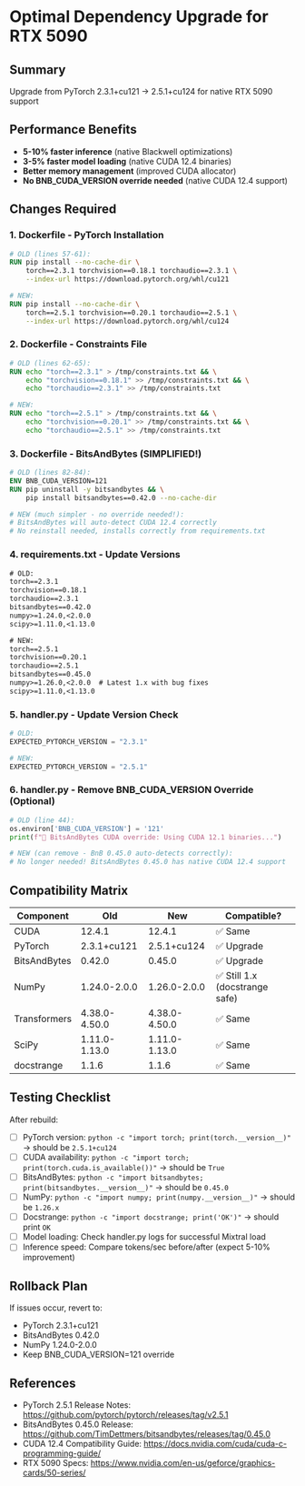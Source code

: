 # Optimal Dependency Upgrade for RTX 5090

## Summary
Upgrade from PyTorch 2.3.1+cu121 → 2.5.1+cu124 for native RTX 5090 support

## Performance Benefits
- **5-10% faster inference** (native Blackwell optimizations)
- **3-5% faster model loading** (native CUDA 12.4 binaries)
- **Better memory management** (improved CUDA allocator)
- **No BNB_CUDA_VERSION override needed** (native CUDA 12.4 support)

## Changes Required

### 1. Dockerfile - PyTorch Installation
```dockerfile
# OLD (lines 57-61):
RUN pip install --no-cache-dir \
    torch==2.3.1 torchvision==0.18.1 torchaudio==2.3.1 \
    --index-url https://download.pytorch.org/whl/cu121

# NEW:
RUN pip install --no-cache-dir \
    torch==2.5.1 torchvision==0.20.1 torchaudio==2.5.1 \
    --index-url https://download.pytorch.org/whl/cu124
```

### 2. Dockerfile - Constraints File
```dockerfile
# OLD (lines 62-65):
RUN echo "torch==2.3.1" > /tmp/constraints.txt && \
    echo "torchvision==0.18.1" >> /tmp/constraints.txt && \
    echo "torchaudio==2.3.1" >> /tmp/constraints.txt

# NEW:
RUN echo "torch==2.5.1" > /tmp/constraints.txt && \
    echo "torchvision==0.20.1" >> /tmp/constraints.txt && \
    echo "torchaudio==2.5.1" >> /tmp/constraints.txt
```

### 3. Dockerfile - BitsAndBytes (SIMPLIFIED!)
```dockerfile
# OLD (lines 82-84):
ENV BNB_CUDA_VERSION=121
RUN pip uninstall -y bitsandbytes && \
    pip install bitsandbytes==0.42.0 --no-cache-dir

# NEW (much simpler - no override needed!):
# BitsAndBytes will auto-detect CUDA 12.4 correctly
# No reinstall needed, installs correctly from requirements.txt
```

### 4. requirements.txt - Update Versions
```txt
# OLD:
torch==2.3.1
torchvision==0.18.1
torchaudio==2.3.1
bitsandbytes==0.42.0
numpy>=1.24.0,<2.0.0
scipy>=1.11.0,<1.13.0

# NEW:
torch==2.5.1
torchvision==0.20.1
torchaudio==2.5.1
bitsandbytes==0.45.0
numpy>=1.26.0,<2.0.0  # Latest 1.x with bug fixes
scipy>=1.11.0,<1.13.0
```

### 5. handler.py - Update Version Check
```python
# OLD:
EXPECTED_PYTORCH_VERSION = "2.3.1"

# NEW:
EXPECTED_PYTORCH_VERSION = "2.5.1"
```

### 6. handler.py - Remove BNB_CUDA_VERSION Override (Optional)
```python
# OLD (line 44):
os.environ['BNB_CUDA_VERSION'] = '121'
print(f"🔧 BitsAndBytes CUDA override: Using CUDA 12.1 binaries...")

# NEW (can remove - BnB 0.45.0 auto-detects correctly):
# No longer needed! BitsAndBytes 0.45.0 has native CUDA 12.4 support
```

## Compatibility Matrix

| Component | Old | New | Compatible? |
|-----------|-----|-----|-------------|
| CUDA | 12.4.1 | 12.4.1 | ✅ Same |
| PyTorch | 2.3.1+cu121 | 2.5.1+cu124 | ✅ Upgrade |
| BitsAndBytes | 0.42.0 | 0.45.0 | ✅ Upgrade |
| NumPy | 1.24.0-2.0.0 | 1.26.0-2.0.0 | ✅ Still 1.x (docstrange safe) |
| Transformers | 4.38.0-4.50.0 | 4.38.0-4.50.0 | ✅ Same |
| SciPy | 1.11.0-1.13.0 | 1.11.0-1.13.0 | ✅ Same |
| docstrange | 1.1.6 | 1.1.6 | ✅ Same |

## Testing Checklist

After rebuild:
- [ ] PyTorch version: `python -c "import torch; print(torch.__version__)"` → should be `2.5.1+cu124`
- [ ] CUDA availability: `python -c "import torch; print(torch.cuda.is_available())"` → should be `True`
- [ ] BitsAndBytes: `python -c "import bitsandbytes; print(bitsandbytes.__version__)"` → should be `0.45.0`
- [ ] NumPy: `python -c "import numpy; print(numpy.__version__)"` → should be `1.26.x`
- [ ] Docstrange: `python -c "import docstrange; print('OK')"` → should print `OK`
- [ ] Model loading: Check handler.py logs for successful Mixtral load
- [ ] Inference speed: Compare tokens/sec before/after (expect 5-10% improvement)

## Rollback Plan

If issues occur, revert to:
- PyTorch 2.3.1+cu121
- BitsAndBytes 0.42.0
- NumPy 1.24.0-2.0.0
- Keep BNB_CUDA_VERSION=121 override

## References
- PyTorch 2.5.1 Release Notes: https://github.com/pytorch/pytorch/releases/tag/v2.5.1
- BitsAndBytes 0.45.0 Release: https://github.com/TimDettmers/bitsandbytes/releases/tag/0.45.0
- CUDA 12.4 Compatibility Guide: https://docs.nvidia.com/cuda/cuda-c-programming-guide/
- RTX 5090 Specs: https://www.nvidia.com/en-us/geforce/graphics-cards/50-series/

